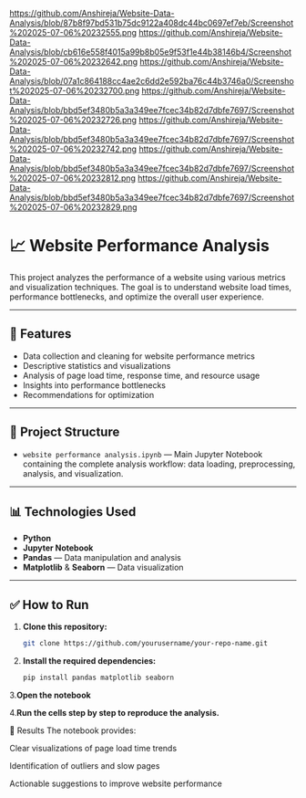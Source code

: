 https://github.com/Anshireja/Website-Data-Analysis/blob/87b8f97bd531b75dc9122a408dc44bc0697ef7eb/Screenshot%202025-07-06%20232555.png
https://github.com/Anshireja/Website-Data-Analysis/blob/cb616e558f4015a99b8b05e9f53f1e44b38146b4/Screenshot%202025-07-06%20232642.png
https://github.com/Anshireja/Website-Data-Analysis/blob/07a1c864188cc4ae2c6dd2e592ba76c44b3746a0/Screenshot%202025-07-06%20232700.png
https://github.com/Anshireja/Website-Data-Analysis/blob/bbd5ef3480b5a3a349ee7fcec34b82d7dbfe7697/Screenshot%202025-07-06%20232726.png
https://github.com/Anshireja/Website-Data-Analysis/blob/bbd5ef3480b5a3a349ee7fcec34b82d7dbfe7697/Screenshot%202025-07-06%20232742.png
https://github.com/Anshireja/Website-Data-Analysis/blob/bbd5ef3480b5a3a349ee7fcec34b82d7dbfe7697/Screenshot%202025-07-06%20232812.png
https://github.com/Anshireja/Website-Data-Analysis/blob/bbd5ef3480b5a3a349ee7fcec34b82d7dbfe7697/Screenshot%202025-07-06%20232829.png

# 📈 Website Performance Analysis

This project analyzes the performance of a website using various metrics and visualization techniques. The goal is to understand website load times, performance bottlenecks, and optimize the overall user experience.

---

## 🚀 Features

- Data collection and cleaning for website performance metrics
- Descriptive statistics and visualizations
- Analysis of page load time, response time, and resource usage
- Insights into performance bottlenecks
- Recommendations for optimization

---

## 📂 Project Structure

- `website performance analysis.ipynb` — Main Jupyter Notebook containing the complete analysis workflow: data loading, preprocessing, analysis, and visualization.

---

## 📊 Technologies Used

- **Python**
- **Jupyter Notebook**
- **Pandas** — Data manipulation and analysis
- **Matplotlib** & **Seaborn** — Data visualization

---

## ✅ How to Run

1. **Clone this repository:**

   ```bash
   git clone https://github.com/yourusername/your-repo-name.git
2. **Install the required dependencies:**
    ```bash
   pip install pandas matplotlib seaborn
3.**Open the notebook**

4.**Run the cells step by step to reproduce the analysis.**


📌 Results
The notebook provides:

Clear visualizations of page load time trends

Identification of outliers and slow pages

Actionable suggestions to improve website performance
  







